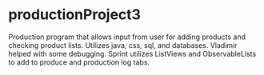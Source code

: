 # productionProject3
Production program that allows input from user for adding products and checking product lists. Utilizes java, css, sql, and databases. 
Vladimir helped with some debugging. Sprint utilizes ListViews and ObservableLists to add to produce and production log tabs. 
